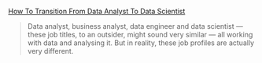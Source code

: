 [How To Transition From Data Analyst To Data Scientist](https://analyticsindiamag.com/how-to-transition-from-data-analyst-to-data-scientist/)

> Data analyst, business analyst, data engineer and data scientist — these job titles, to an outsider, might sound very similar — all working with data and analysing it. But in reality, these job profiles are actually very different. 

